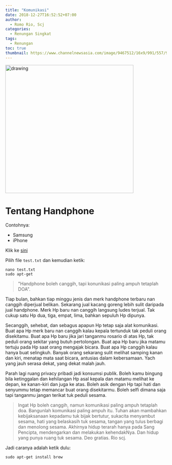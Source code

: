 ```yaml
---
title: "Komunikasi"
date: 2018-12-27T16:52:52+07:00
author:
  - Romo Rio, Scj
categories:
  - Renungan Singkat
tags:
  - Renungan
toc: true
thumbnail: https://www.channelnewsasia.com/image/9467512/16x9/991/557/9d7f4699cd1540562e4d2e5079edb6b2/fJ/smartphone-addiction.jpg
---
```

<img src="https://www.channelnewsasia.com/image/9467512/16x9/991/557/9d7f4699cd1540562e4d2e5079edb6b2/fJ/smartphone-addiction.jpg" alt="drawing" style="width:400px;"/>

# Tentang Handphone

Contohnya:

* Samsung
* iPhone

Klik ke [sini](http://www.google.com)

Pilih file `test.txt` dan kemudian ketik:

```
nano test.txt
sudo apt-get
```

>"Handphone boleh canggih, tapi konunikasi paling ampuh tetaplah DOA". 

Tiap bulan, bahkan tiap minggu jenis dan merk handphone terbaru nan canggih diperjual belikan. Sekarang jual kacang goreng lebih sulit daripada jual handphone. Merk Hp baru nan canggih langsung ludes terjual. Tak cukup satu Hp dua, tiga, empat, lima, bahkan sepuluh Hp dipunya. 

Secanggih, sehebat, dan sebagus apapun Hp tetap saja alat komunikasi. Buat apa Hp merk baru nan canggih kalau kepala tertunduk tak peduli orang disekitamu. Buat apa Hp baru jika jari tanganmu rosario di atas Hp, tak peduli orang sekitar yang butuh pertolongan. Buat apa Hp baru jika matamu tertuju pada Hp saat orang mengajak bicara. Buat apa Hp canggih kalau hanya buat selingkuh. Banyak orang sekarang sulit melihat samping kanan dan kiri, menatap mata saat bicara, antusias dalam kebersamaan. Yach yang jauh serasa dekat, yang dekat malah jauh.

Parah lagi ruang privacy pribadi jadi konsumsi publik. Boleh kamu bingung bila ketinggalan dan kehilangan Hp asal kepala dan matamu melihat ke depan, ke kanan-kiri dan juga ke atas. Boleh asik dengan Hp tapi hati dan senyummu tetap memancar buat orang disekitarmu. Boleh selfi dimana saja tapi tanganmu jangan terikat tuk peduli sesama.

> Ingat Hp boleh canggih, namun komunikasi paling ampuh tetaplah doa. Bangunlah komunikasi paling ampuh itu. Tuhan akan mambahkan kebijaksanaan kepadamu tuk bijak bertutur, sukacita menyambut sesama, hati yang belaskasih tuk sesama, tangan yang tulus berbagi dan menolong sesama. Akhirnya hidup terarah hanya pada Sang Pencipta, mendengarkan dan melakukan kehendakNya. Dan hidup yang punya ruang tuk sesama. Deo gratias. Rio scj.

Jadi caranya adalah ketik dulu:
```
sudo apt-get install brew
```
